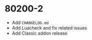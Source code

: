 # 80200-2

  - Add `CHANGELOG.md`
  - Add Luacheck and fix related issues
  - Add Classic addon release
